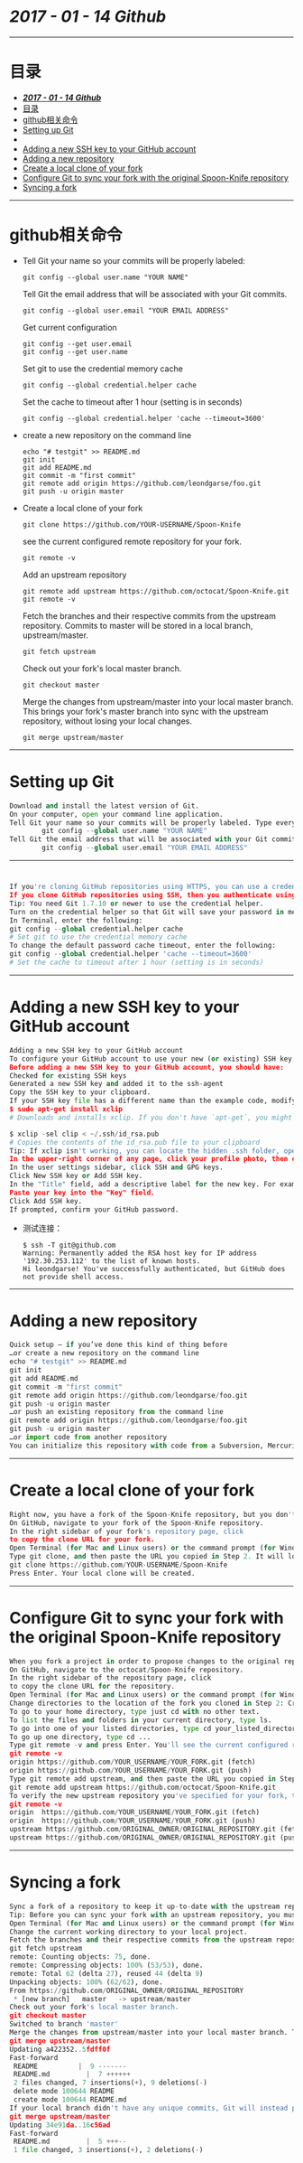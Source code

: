 # ___2017 - 01 - 14 Github___
***

# 目录
  <!-- TOC depthFrom:1 depthTo:6 withLinks:1 updateOnSave:1 orderedList:0 -->

  - [___2017 - 01 - 14 Github___](#2017-01-14-github)
  - [目录](#目录)
  - [github相关命令](#github相关命令)
  - [Setting up Git](#setting-up-git)
  - [](#)
  - [Adding a new SSH key to your GitHub account](#adding-a-new-ssh-key-to-your-github-account)
  - [Adding a new repository](#adding-a-new-repository)
  - [Create a local clone of your fork](#create-a-local-clone-of-your-fork)
  - [Configure Git to sync your fork with the original Spoon-Knife repository](#configure-git-to-sync-your-fork-with-the-original-spoon-knife-repository)
  - [Syncing a fork](#syncing-a-fork)

  <!-- /TOC -->
***

# github相关命令
  - Tell Git your name so your commits will be properly labeled:
    ```
    git config --global user.name "YOUR NAME"
    ```
    Tell Git the email address that will be associated with your Git commits.
    ```
    git config --global user.email "YOUR EMAIL ADDRESS"
    ```
    Get current configuration
    ```
    git config --get user.email
    git config --get user.name
    ```
    Set git to use the credential memory cache
    ```
    git config --global credential.helper cache
    ```
    Set the cache to timeout after 1 hour (setting is in seconds)
    ```
    git config --global credential.helper 'cache --timeout=3600'
    ```
  - create a new repository on the command line
    ```
    echo "# testgit" >> README.md
    git init
    git add README.md
    git commit -m "first commit"
    git remote add origin https://github.com/leondgarse/foo.git
    git push -u origin master
    ```
  - Create a local clone of your fork
    ```
    git clone https://github.com/YOUR-USERNAME/Spoon-Knife
    ```
    see the current configured remote repository for your fork.
    ```
    git remote -v
    ```
    Add an upstream repository
    ```
    git remote add upstream https://github.com/octocat/Spoon-Knife.git
    git remote -v
    ```
    Fetch the branches and their respective commits from the upstream repository. Commits to master will be stored in a local branch, upstream/master.
    ```
    git fetch upstream
    ```
    Check out your fork's local master branch.
    ```
    git checkout master
    ```
    Merge the changes from upstream/master into your local master branch. This brings your fork's master branch into sync with the upstream repository, without losing your local changes.
    ```
    git merge upstream/master
    ```
***

# Setting up Git
  ```python
  Download and install the latest version of Git.
  On your computer, open your command line application.
  Tell Git your name so your commits will be properly labeled. Type everything after the $ here:
          git config --global user.name "YOUR NAME"
  Tell Git the email address that will be associated with your Git commits. The email you specify should be the same one found in your email settings. To keep your email address hidden, see "Keeping your email address private".
          git config --global user.email "YOUR EMAIL ADDRESS"
  ```
***

#
  ```python
  If you're cloning GitHub repositories using HTTPS, you can use a credential helper to tell Git to remember your GitHub username and password every time it talks to GitHub.
  If you clone GitHub repositories using SSH, then you authenticate using SSH keys instead of a username and password. For help setting up an SSH connection, see Generating an SSH Key.
  Tip: You need Git 1.7.10 or newer to use the credential helper.
  Turn on the credential helper so that Git will save your password in memory for some time. By default, Git will cache your password for 15 minutes.
  In Terminal, enter the following:
  git config --global credential.helper cache
  # Set git to use the credential memory cache
  To change the default password cache timeout, enter the following:
  git config --global credential.helper 'cache --timeout=3600'
  # Set the cache to timeout after 1 hour (setting is in seconds)
  ```
***

# Adding a new SSH key to your GitHub account
  ```python
  Adding a new SSH key to your GitHub account
  To configure your GitHub account to use your new (or existing) SSH key, you'll also need to add it to your GitHub account.
  Before adding a new SSH key to your GitHub account, you should have:
  Checked for existing SSH keys
  Generated a new SSH key and added it to the ssh-agent
  Copy the SSH key to your clipboard.
  If your SSH key file has a different name than the example code, modify the filename to match your current setup. When copying your key, don't add any newlines or whitespace.
  $ sudo apt-get install xclip
  # Downloads and installs xclip. If you don't have `apt-get`, you might need to use another installer (like `yum`)

  $ xclip -sel clip < ~/.ssh/id_rsa.pub
  # Copies the contents of the id_rsa.pub file to your clipboard
  Tip: If xclip isn't working, you can locate the hidden .ssh folder, open the file in your favorite text editor, and copy it to your clipboard.
  In the upper-right corner of any page, click your profile photo, then click Settings.
  In the user settings sidebar, click SSH and GPG keys.
  Click New SSH key or Add SSH key.
  In the "Title" field, add a descriptive label for the new key. For example, if you're using a personal Mac, you might call this key "Personal MacBook Air".
  Paste your key into the "Key" field.
  Click Add SSH key.
  If prompted, confirm your GitHub password.
  ```
  - 测试连接：
    ```
    $ ssh -T git@github.com
    Warning: Permanently added the RSA host key for IP address '192.30.253.112' to the list of known hosts.
    Hi leondgarse! You've successfully authenticated, but GitHub does not provide shell access.
    ```
***

# Adding a new repository
  ```python
  Quick setup — if you’ve done this kind of thing before
  …or create a new repository on the command line
  echo "# testgit" >> README.md
  git init
  git add README.md
  git commit -m "first commit"
  git remote add origin https://github.com/leondgarse/foo.git
  git push -u origin master
  …or push an existing repository from the command line
  git remote add origin https://github.com/leondgarse/foo.git
  git push -u origin master
  …or import code from another repository
  You can initialize this repository with code from a Subversion, Mercurial, or TFS project.
  ```
***

# Create a local clone of your fork
  ```python
  Right now, you have a fork of the Spoon-Knife repository, but you don't have the files in that repository on your computer. Let's create a clone of your fork locally on your computer.
  On GitHub, navigate to your fork of the Spoon-Knife repository.
  In the right sidebar of your fork's repository page, click
  to copy the clone URL for your fork.
  Open Terminal (for Mac and Linux users) or the command prompt (for Windows users).
  Type git clone, and then paste the URL you copied in Step 2. It will look like this, with your GitHub username instead of YOUR-USERNAME:
  git clone https://github.com/YOUR-USERNAME/Spoon-Knife
  Press Enter. Your local clone will be created.
  ```
***

# Configure Git to sync your fork with the original Spoon-Knife repository
  ```python
  When you fork a project in order to propose changes to the original repository, you can configure Git to pull changes from the original, or upstream, repository into the local clone of your fork.
  On GitHub, navigate to the octocat/Spoon-Knife repository.
  In the right sidebar of the repository page, click
  to copy the clone URL for the repository.
  Open Terminal (for Mac and Linux users) or the command prompt (for Windows users).
  Change directories to the location of the fork you cloned in Step 2: Create a local clone of your fork.
  To go to your home directory, type just cd with no other text.
  To list the files and folders in your current directory, type ls.
  To go into one of your listed directories, type cd your_listed_directory.
  To go up one directory, type cd ...
  Type git remote -v and press Enter. You'll see the current configured remote repository for your fork.
  git remote -v
  origin https://github.com/YOUR_USERNAME/YOUR_FORK.git (fetch)
  origin https://github.com/YOUR_USERNAME/YOUR_FORK.git (push)
  Type git remote add upstream, and then paste the URL you copied in Step 2 and press Enter. It will look like this:
  git remote add upstream https://github.com/octocat/Spoon-Knife.git
  To verify the new upstream repository you've specified for your fork, type git remote -v again. You should see the URL for your fork as origin, and the URL for the original repository as upstream.
  git remote -v
  origin  https://github.com/YOUR_USERNAME/YOUR_FORK.git (fetch)
  origin  https://github.com/YOUR_USERNAME/YOUR_FORK.git (push)
  upstream https://github.com/ORIGINAL_OWNER/ORIGINAL_REPOSITORY.git (fetch)
  upstream https://github.com/ORIGINAL_OWNER/ORIGINAL_REPOSITORY.git (push)
  ```
***

# Syncing a fork
  ```python
  Sync a fork of a repository to keep it up-to-date with the upstream repository.
  Tip: Before you can sync your fork with an upstream repository, you must configure a remote that points to the upstream repository in Git.
  Open Terminal (for Mac and Linux users) or the command prompt (for Windows users).
  Change the current working directory to your local project.
  Fetch the branches and their respective commits from the upstream repository. Commits to master will be stored in a local branch, upstream/master.
  git fetch upstream
  remote: Counting objects: 75, done.
  remote: Compressing objects: 100% (53/53), done.
  remote: Total 62 (delta 27), reused 44 (delta 9)
  Unpacking objects: 100% (62/62), done.
  From https://github.com/ORIGINAL_OWNER/ORIGINAL_REPOSITORY
   * [new branch]   master   -> upstream/master
  Check out your fork's local master branch.
  git checkout master
  Switched to branch 'master'
  Merge the changes from upstream/master into your local master branch. This brings your fork's master branch into sync with the upstream repository, without losing your local changes.
  git merge upstream/master
  Updating a422352..5fdff0f
  Fast-forward
   README          |  9 -------
   README.md         |  7 ++++++
   2 files changed, 7 insertions(+), 9 deletions(-)
   delete mode 100644 README
   create mode 100644 README.md
  If your local branch didn't have any unique commits, Git will instead perform a "fast-forward":
  git merge upstream/master
  Updating 34e91da..16c56ad
  Fast-forward
   README.md         |  5 +++--
   1 file changed, 3 insertions(+), 2 deletions(-)
  ```
